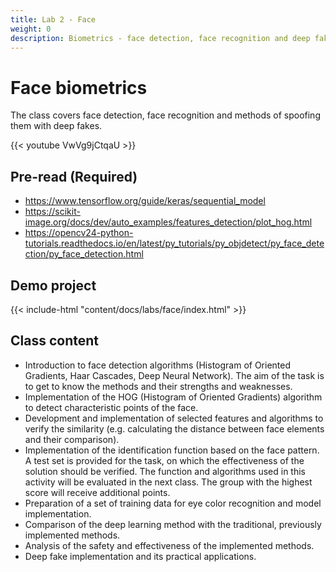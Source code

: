 ```yaml
---
title: Lab 2 - Face
weight: 0
description: Biometrics - face detection, face recognition and deep fakes.
---
```


# Face biometrics

The class covers face detection, face recognition and methods of spoofing them with deep fakes.

{{< youtube VwVg9jCtqaU >}}

## Pre-read (Required)

- https://www.tensorflow.org/guide/keras/sequential_model
- https://scikit-image.org/docs/dev/auto_examples/features_detection/plot_hog.html
- https://opencv24-python-tutorials.readthedocs.io/en/latest/py_tutorials/py_objdetect/py_face_detection/py_face_detection.html

## Demo project

{{< include-html "content/docs/labs/face/index.html" >}}
## Class content

- Introduction to face detection algorithms (Histogram of Oriented Gradients, Haar Cascades, Deep Neural Network). The aim of the task is to get to know the methods and their strengths and weaknesses.
- Implementation of the HOG (Histogram of Oriented Gradients) algorithm to detect characteristic points of the face.
- Development and implementation of selected features and algorithms to verify the similarity (e.g. calculating the distance between face elements and their comparison).
- Implementation of the identification function based on the face pattern. A test set is provided for the task, on which the effectiveness of the solution should be verified. The function and algorithms used in this activity will be evaluated in the next class. The group with the highest score will receive additional points.
- Preparation of a set of training data for eye color recognition and model implementation.
- Comparison of the deep learning method with the traditional, previously implemented methods.
- Analysis of the safety and effectiveness of the implemented methods.
- Deep fake implementation and its practical applications.
